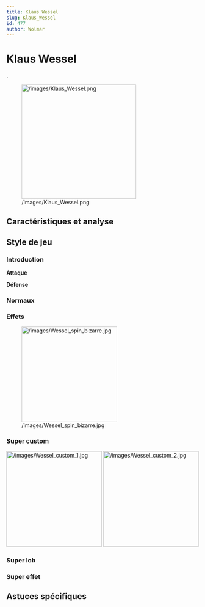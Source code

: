 ```yaml
---
title: Klaus Wessel
slug: Klaus_Wessel
id: 477
author: Wolmar
---
```


# Klaus Wessel

.

<figure>
<img src="/images/Klaus_Wessel.png" title="/images/Klaus_Wessel.png"
width="300" alt="/images/Klaus_Wessel.png" />
<figcaption aria-hidden="true">/images/Klaus_Wessel.png</figcaption>
</figure>

## Caractéristiques et analyse

## Style de jeu

### Introduction

**Attaque**

**Défense**

### Normaux

### Effets

<figure>
<img src="/images/Wessel_spin_bizarre.jpg"
title="/images/Wessel_spin_bizarre.jpg" width="250"
alt="/images/Wessel_spin_bizarre.jpg" />
<figcaption
aria-hidden="true">/images/Wessel_spin_bizarre.jpg</figcaption>
</figure>

### Super custom

<img src="/images/Wessel_custom_1.jpg"
title="/images/Wessel_custom_1.jpg" width="250"
alt="/images/Wessel_custom_1.jpg" />
<img src="/images/Wessel_custom_2.jpg"
title="/images/Wessel_custom_2.jpg" width="250"
alt="/images/Wessel_custom_2.jpg" />

### Super lob

### Super effet

## Astuces spécifiques
